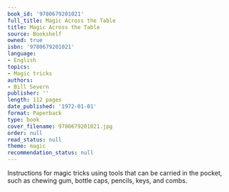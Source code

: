 ```yaml
---
book_id: '9780679201021'
full_title: Magic Across the Table
title: Magic Across the Table
source: Bookshelf
owned: true
isbn: '9780679201021'
language:
- English
topics:
- Magic tricks
authors:
- Bill Severn
publisher: ''
length: 112 pages
date_published: '1972-01-01'
format: Paperback
type: book
cover_filename: 9780679201021.jpg
order: null
read_status: null
theme: magic
recommendation_status: null
---
```

Instructions for magic tricks using tools that can be carried in the pocket, such as chewing gum, bottle caps, pencils, keys, and combs.
